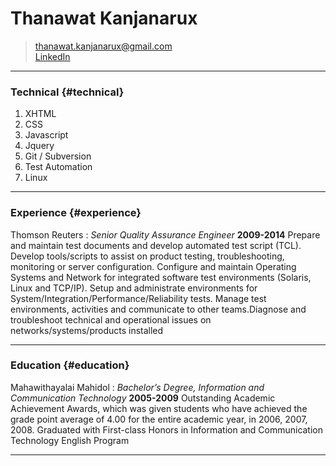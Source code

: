 # Thanawat Kanjanarux

> [thanawat.kanjanarux@gmail.com](thanawat.kanjanarux@gmail.com)  
> [LinkedIn](https://th.linkedin.com/in/thanawat-kanjanarux-4648501b)

------

### Technical {#technical}

1. XHTML
1. CSS
1. Javascript
1. Jquery
1. Git / Subversion
1. Test Automation
1. Linux

------

### Experience {#experience}

Thomson Reuters
: *Senior Quality Assurance Engineer*
  __2009-2014__
  Prepare and maintain test documents and develop automated test script (TCL). Develop tools/scripts to assist on product testing, troubleshooting, monitoring or server configuration. Configure and maintain Operating Systems and Network for integrated software test environments (Solaris, Linux and TCP/IP). Setup and administrate environments for System/Integration/Performance/Reliability tests. Manage test environments, activities and communicate to other teams.Diagnose and troubleshoot technical and operational issues on networks/systems/products installed

------

### Education {#education}

Mahawithayalai Mahidol
: *Bachelor’s Degree, Information and Communication Technology*
  __2005-2009__
  Outstanding Academic Achievement Awards, which was given students who have achieved the grade point average of 4.00 for the entire academic year, in 2006, 2007, 2008. Graduated with First-class Honors in Information and Communication Technology English Program
  
------
